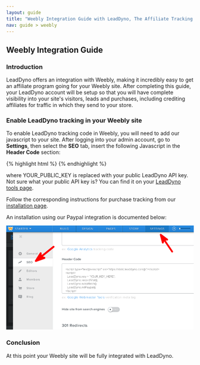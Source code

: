 ```yaml
---
layout: guide
title: "Weebly Integration Guide with LeadDyno, The Affiliate Tracking Software & Online Marketing System"
nav: guide > weebly
---
```


## Weebly Integration Guide

### Introduction

LeadDyno offers an integration with Weebly, making it incredibly easy to get an affiliate program going for
your Weebly site. After completing this guide, your LeadDyno account will be setup so that you will have complete
visibility into your site's visitors, leads and purchases, including crediting affiliates for traffic in which they
send to your store.

### Enable LeadDyno tracking in your Weebly site ###

To enable LeadDyno tracking code in Weebly, you will need to add our javascript
to your site.  After logging into your admin account, go to **Settings**, then select the **SEO** tab, insert the following Javascript in the **Header Code** section:

{% highlight html %}
    <script type="text/javascript" src="https://static.leaddyno.com/js"></script>
    <script>
      LeadDyno.key = "YOUR_PUBLIC_KEY";
      LeadDyno.recordVisit();
      LeadDyno.autoWatch();
    </script>
{% endhighlight %}

where YOUR_PUBLIC_KEY is replaced with your public LeadDyno API key. Not sure what your public API key is? You can find it on your [LeadDyno tools page](https://app.leaddyno.com/tools).

Follow the corresponding instructions for purchase tracking from our [installation page](installation.html#purchase_tracking).

An installation using our Paypal integration is documented below:

![Weebly Integration](/img/weebly.png)

### Conclusion ###

At this point your Weebly site will be fully integrated with LeadDyno.
